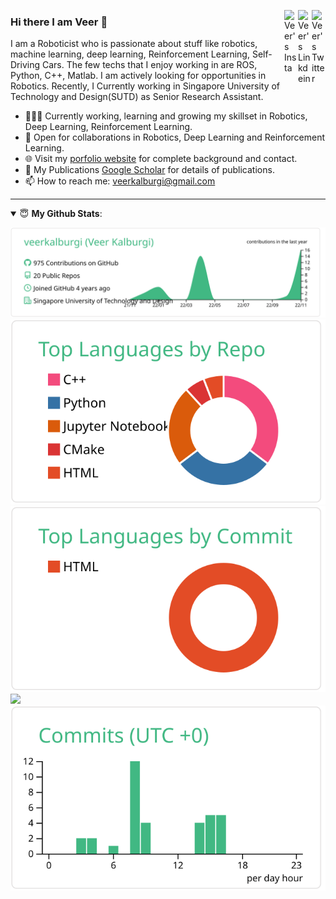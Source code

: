 <a href="https://twitter.com/Veerkalburgi" target="_blank" rel="nofollow"><img align="right" alt="Veer's Twitter" width="22px" src="https://cdn.jsdelivr.net/npm/simple-icons@v3/icons/twitter.svg" /></a><a href="https://www.linkedin.com/in/veer-kalburgi-a2100550/" target="_blank" rel="nofollow"><img align="right" alt="Veer's Linkdein" width="22px" src="https://cdn.jsdelivr.net/npm/simple-icons@v3/icons/linkedin.svg" /></a><a href="https://www.instagram.com/kalburgiveer" target="_blank" rel="nofollow"><img align="right" alt="Veer's Insta" width="22px" src="https://cdn.jsdelivr.net/npm/simple-icons@v3/icons/instagram.svg" /></a>

### Hi there I am Veer 👋

I am a Roboticist who is passionate about stuff like robotics, machine learning, deep learning, Reinforcement Learning, Self-Driving Cars. The few techs that I enjoy working in are ROS, Python, C++, Matlab. I am actively looking for opportunities in Robotics. Recently, I Currently working in Singapore University of Technology and Design(SUTD) as Senior Research Assistant.

- 👨🏽‍💻 Currently working, learning and growing my skillset in Robotics, Deep Learning, Reinforcement Learning.
- 🤝 Open for collaborations in Robotics, Deep Learning and Reinforcement Learning.
- 🌐 Visit my [porfolio website](https://veerkalburgi.github.io/) for complete background and contact.
- 🔭 My Publications [Google Scholar](https://scholar.google.com/citations?user=BHXBrCUAAAAJ&hl=en) for details of publications.
- 📫 How to reach me: veerkalburgi@gmail.com
<!--
- 👋 My personal [blog site](https://pr2tik1.github.io/blog/)
-->
---
<details open>
 <summary> 😇 <b>My Github Stats</b>: </summary>
 
[![](https://raw.githubusercontent.com/veerkalburgi/veerkalburgi/main/profile-summary-card-output/vue/0-profile-details.svg)](https://github.com/vn7n24fzkq/github-profile-summary-cards)
[![](https://raw.githubusercontent.com/veerkalburgi/veerkalburgi/main/profile-summary-card-output/vue/1-repos-per-language.svg)](https://github.com/vn7n24fzkq/github-profile-summary-cards) 
 [![](https://raw.githubusercontent.com/veerkalburgi/veerkalburgi/main/profile-summary-card-output/vue/2-most-commit-language.svg)](https://github.com/vn7n24fzkq/github-profile-summary-cards)
<img src = "https://github-readme-stats.vercel.app/api?username=veerkalburgi&show_icons=true&theme=vue&line_height=27& float:left">
</a>
 [![](https://raw.githubusercontent.com/veerkalburgi/veerkalburgi/main/profile-summary-card-output/vue/4-productive-time.svg)](https://github.com/vn7n24fzkq/github-profile-summary-cards) 

<!--br>
<p align = "center">
  <img src = "https://github-readme-stats.vercel.app/api?username=veerkalburgi&show_icons=true&theme=tokyonight&line_height=27& float:left">
  
  <img src = "https://github-readme-stats.vercel.app/api/top-langs/?username=veerkalburgi&langs_count=8&theme=tokyonight&line_height=27& float:left">
  <br-->
  <!--img src = "https://github-readme-stats.vercel.app/api/top-langs/?username=veerkalburgi&layout=compact&theme=tokyonight&line_height=27& float:left">
</p-->
</details>












<!--
**veerkalburgi/veerkalburgi** is a ✨ _special_ ✨ repository because its `README.md` (this file) appears on your GitHub profile.

Here are some ideas to get you started:

- 🔭 I’m currently working on ...
- 🌱 I’m currently learning ...
- 👯 I’m looking to collaborate on ...
- 🤔 I’m looking for help with ...
- 💬 Ask me about ...
- 📫 How to reach me: ...
- 😄 Pronouns: ...
- ⚡ Fun fact: ...
-->
